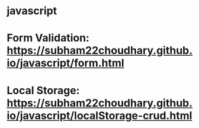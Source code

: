 # javascript

# Form Validation: <a href="https://subham22choudhary.github.io/javascript/form.html" target="_blank">https://subham22choudhary.github.io/javascript/form.html</a>

# Local Storage: <a href="https://subham22choudhary.github.io/javascript/localStorage-crud.html" target="_blank">https://subham22choudhary.github.io/javascript/localStorage-crud.html</a>


